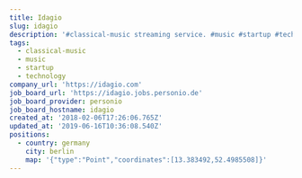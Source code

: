 ```yaml
---
title: Idagio
slug: idagio
description: '#classical-music streaming service. #music #startup #technology'
tags:
  - classical-music
  - music
  - startup
  - technology
company_url: 'https://idagio.com'
job_board_url: 'https://idagio.jobs.personio.de'
job_board_provider: personio
job_board_hostname: idagio
created_at: '2018-02-06T17:26:06.765Z'
updated_at: '2019-06-16T10:36:08.540Z'
positions:
  - country: germany
    city: berlin
    map: '{"type":"Point","coordinates":[13.383492,52.4985508]}'
---
```

